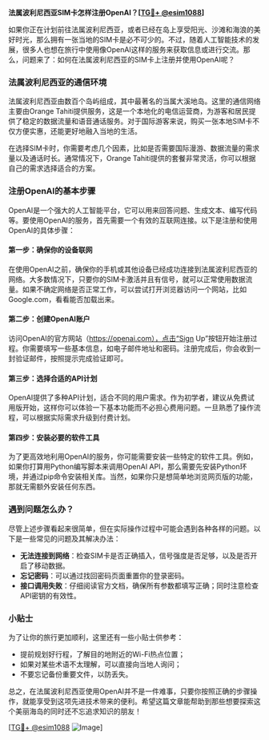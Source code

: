 **法属波利尼西亚SIM卡怎样注册OpenAI？[[TG💪+ @esim1088](https://t.me/s/esim1088)]**

如果你正在计划前往法属波利尼西亚，或者已经在岛上享受阳光、沙滩和海浪的美好时光，那么拥有一张当地的SIM卡是必不可少的。不过，随着人工智能技术的发展，很多人也想在旅行中使用像OpenAI这样的服务来获取信息或进行交流。那么，问题来了：如何在法属波利尼西亚的SIM卡上注册并使用OpenAI呢？

### 法属波利尼西亚的通信环境

法属波利尼西亚由数百个岛屿组成，其中最著名的当属大溪地岛。这里的通信网络主要由Orange Tahiti提供服务，这是一个本地化的电信运营商，为游客和居民提供了稳定的数据流量和语音通话服务。对于国际游客来说，购买一张本地SIM卡不仅方便实惠，还能更好地融入当地的生活。

在选择SIM卡时，你需要考虑几个因素，比如是否需要国际漫游、数据流量的需求量以及通话时长。通常情况下，Orange Tahiti提供的套餐非常灵活，你可以根据自己的需求选择适合的方案。

### 注册OpenAI的基本步骤

OpenAI是一个强大的人工智能平台，它可以用来回答问题、生成文本、编写代码等。要使用OpenAI的服务，首先需要一个有效的互联网连接。以下是注册和使用OpenAI的具体步骤：

#### 第一步：确保你的设备联网

在使用OpenAI之前，确保你的手机或其他设备已经成功连接到法属波利尼西亚的网络。大多数情况下，只要你的SIM卡激活并且有信号，就可以正常使用数据流量。如果不确定网络是否正常工作，可以尝试打开浏览器访问一个网站，比如Google.com，看看能否加载出来。

#### 第二步：创建OpenAI账户

访问OpenAI的官方网站（https://openai.com），点击“Sign Up”按钮开始注册过程。你需要填写一些基本信息，如电子邮件地址和密码。注册完成后，你会收到一封验证邮件，按照提示完成验证即可。

#### 第三步：选择合适的API计划

OpenAI提供了多种API计划，适合不同的用户需求。作为初学者，建议从免费试用版开始，这样你可以体验一下基本功能而不必担心费用问题。一旦熟悉了操作流程，可以根据实际需求升级到付费计划。

#### 第四步：安装必要的软件工具

为了更高效地利用OpenAI的服务，你可能需要安装一些特定的软件工具。例如，如果你打算用Python编写脚本来调用OpenAI API，那么需要先安装Python环境，并通过pip命令安装相关库。当然，如果你只是想简单地浏览网页版的功能，那就无需额外安装任何东西。

### 遇到问题怎么办？

尽管上述步骤看起来很简单，但在实际操作过程中可能会遇到各种各样的问题。以下是一些常见的问题及其解决办法：

- **无法连接到网络**：检查SIM卡是否正确插入，信号强度是否足够，以及是否开启了移动数据。
- **忘记密码**：可以通过找回密码页面重置你的登录密码。
- **接口调用失败**：仔细阅读官方文档，确保所有参数都填写正确；同时注意检查API密钥的有效性。

### 小贴士

为了让你的旅行更加顺利，这里还有一些小贴士供参考：
- 提前规划好行程，了解目的地附近的Wi-Fi热点位置；
- 如果对某些术语不太理解，可以直接向当地人询问；
- 不要忘记备份重要文件，以防丢失。

总之，在法属波利尼西亚使用OpenAI并不是一件难事，只要你按照正确的步骤操作，就能享受到这项先进技术带来的便利。希望这篇文章能帮助到那些想要探索这个美丽海岛的同时还不忘追求知识的朋友！

[[TG💪+ @esim1088](https://t.me/s/esim1088) ![Image](https://i.postimg.cc/4NQfJmqS/Snipaste-2025-05-13-00-14-12.png)]